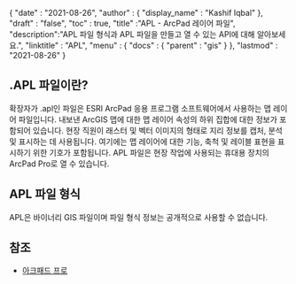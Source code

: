 {
  "date" : "2021-08-26",
  "author" : {
    "display_name" : "Kashif Iqbal"
},
  "draft" : "false",
  "toc" : true,
  "title" :"APL - ArcPad 레이어 파일",
  "description":"APL 파일 형식과 APL 파일을 만들고 열 수 있는 API에 대해 알아보세요.",
  "linktitle" : "APL",
  "menu" : {
    "docs" : {
      "parent" : "gis"
}
},
  "lastmod" : "2021-08-26"
}

## .APL 파일이란?

확장자가 .apl인 파일은 ESRI ArcPad 응용 프로그램 소프트웨어에서 사용하는 맵 레이어 파일입니다. 내보낸 ArcGIS 맵에 대한 맵 레이어 속성의 하위 집합에 대한 정보가 포함되어 있습니다. 현장 직원이 래스터 및 벡터 이미지의 형태로 지리 정보를 캡처, 분석 및 표시하는 데 사용됩니다. 여기에는 맵 레이어에 대한 기능, 축척 및 레이블 표현을 표시하기 위한 기호가 포함됩니다. APL 파일은 현장 작업에 사용되는 휴대용 장치의 ArcPad Pro로 열 수 있습니다.

## APL 파일 형식

APL은 바이너리 GIS 파일이며 파일 형식 정보는 공개적으로 사용할 수 없습니다.


## 참조 ##

* [아크패드 프로](https://www.esri.com/content/dam/esrisites/sitecore-archive/Files/Pdfs/library/brochures/pdfs/arcpadbro.pdf)

